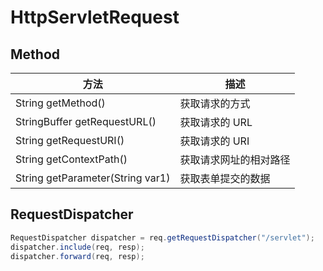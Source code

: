 # HttpServletRequest

## Method

| 方法                             | 描述                   |
| -------------------------------- | ---------------------- |
| String getMethod()               | 获取请求的方式         |
| StringBuffer getRequestURL()     | 获取请求的 URL         |
| String getRequestURI()           | 获取请求的 URI         |
| String getContextPath()          | 获取请求网址的相对路径 |
| String getParameter(String var1) | 获取表单提交的数据     |

## RequestDispatcher

```java
RequestDispatcher dispatcher = req.getRequestDispatcher("/servlet");
dispatcher.include(req, resp);
dispatcher.forward(req, resp);
```

